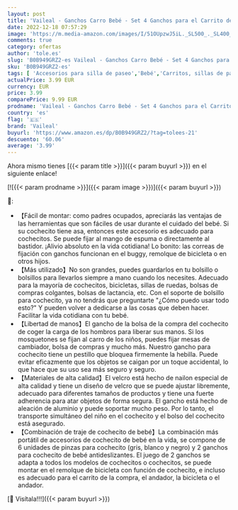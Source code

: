 ```yaml
---
layout: post
title: 'Vaileal - Ganchos Carro Bebé - Set 4 Ganchos para el Carrito de Bebe  Gancho Para Colgar Cochecito  Mosqueton Carro Bebe  Gancho Multifuncional para Silla de Paseo  Cuelga bolsas  bolsos  mochilas  etc'
date: 2022-12-18 07:57:29
image: 'https://m.media-amazon.com/images/I/51OUpzwJ5iL._SL500_._SL400_.jpg'
comments: true
category: ofertas
author: 'tole.es'
slug: 'B0B949GRZ2-es Vaileal - Ganchos Carro Bebé - Set 4 Ganchos para el...'
sku: 'B0B949GRZ2-es'
tags: [ 'Accesorios para silla de paseo','Bebé','Carritos, sillas de paseo y accesorios','Ganchos para silla de paseo','bebe','bebé','vaileal','🇪🇸', ]
actualPrice: 3.99 EUR
currency: EUR
price: 3.99
comparePrice: 9.99 EUR
prodname: 'Vaileal - Ganchos Carro Bebé - Set 4 Ganchos para el Carrito de Bebe  Gancho Para Colgar Cochecito  Mosqueton Carro Bebe  Gancho Multifuncional para Silla de Paseo  Cuelga bolsas  bolsos  mochilas  etc'
country: 'es'
flag: '🇪🇸'
brand: 'Vaileal'
buyurl: 'https://www.amazon.es/dp/B0B949GRZ2/?tag=tolees-21'
descuento: '60.06'
average: '3.99'
---
```


Ahora mismo tienes [{{< param title >}}]({{< param buyurl >}}) en el siguiente enlace!

[![{{< param prodname >}}]({{< param image >}})]({{< param buyurl >}})

🔎:

- 【Fácil de montar: como padres ocupados, apreciarás las ventajas de las herramientas que son fáciles de usar durante el cuidado del bebé. Si su cochecito tiene asa, entonces este accesorio es adecuado para cochecitos. Se puede fijar al mango de espuma o directamente al bastidor. ¡Alivio absoluto en la vida cotidiana! Lo bonito: las correas de fijación con ganchos funcionan en el buggy, remolque de bicicleta o en otros hijos.
- 【Más utilizado】No son grandes, puedes guardarlos en tu bolsillo o bolsillos para llevarlos siempre a mano cuando los necesites. Adecuado para la mayoría de cochecitos, bicicletas, sillas de ruedas, bolsas de compras colgantes, bolsas de lactancia, etc. Con el soporte de bolsillo para cochecito, ya no tendrás que preguntarte "¿Cómo puedo usar todo esto?" Y pueden volver a dedicarse a las cosas que deben hacer. Facilitar la vida cotidiana con tu bebé.
- 【Libertad de manos】El gancho de la bolsa de la compra del cochecito de coger la carga de los hombros para liberar sus manos. Si los mosquetones se fijan al carro de los niños, puedes fijar mesas de cambiador, bolsa de compras y mucho más. Nuestro gancho para cochecito tiene un pestillo que bloquea firmemente la hebilla. Puede evitar eficazmente que los objetos se caigan por un toque accidental, lo que hace que su uso sea más seguro y seguro.
- 【Materiales de alta calidad】El velcro está hecho de nailon especial de alta calidad y tiene un diseño de velcro que se puede ajustar libremente, adecuado para diferentes tamaños de productos y tiene una fuerte adherencia para atar objetos de forma segura. El gancho está hecho de aleación de aluminio y puede soportar mucho peso. Por lo tanto, el transporte simultáneo del niño en el cochecito y el bolso del cochecito está asegurado.
- 【Combinación de traje de cochecito de bebé】La combinación más portátil de accesorios de cochecito de bebé en la vida, se compone de 6 unidades de pinzas para cochecito (gris, blanco y negro) y 2 ganchos para cochecito de bebé antideslizantes. El juego de 2 ganchos se adapta a todos los modelos de cochecitos o cochecitos, se puede montar en el remolque de bicicleta con función de cochecito, e incluso es adecuado para el carrito de la compra, el andador, la bicicleta o el andador.

[🛒 Visítala!!!]({{< param buyurl >}})
